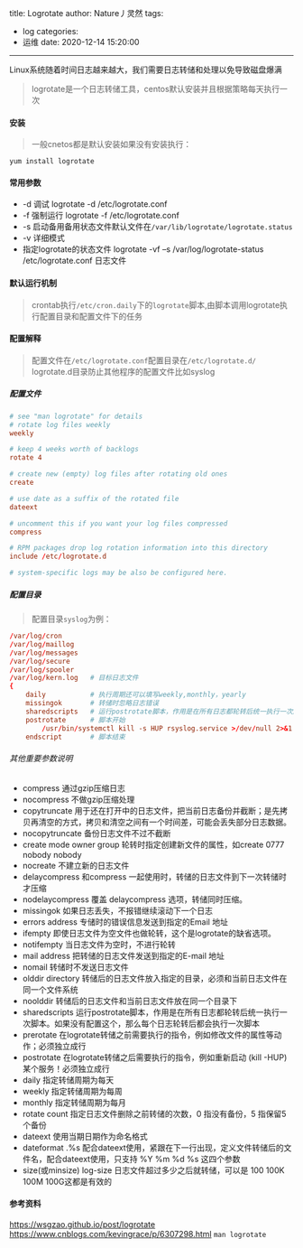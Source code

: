 title: Logrotate
author: Nature丿灵然
tags:
  - log
categories:
  - 运维
date: 2020-12-14 15:20:00
---
Linux系统随着时间日志越来越大，我们需要日志转储和处理以免导致磁盘爆满

<!--more-->

> logrotate是一个日志转储工具，centos默认安装并且根据策略每天执行一次

#### 安装

> 一般cnetos都是默认安装如果没有安装执行：

```shell
yum install logrotate
```

#### 常用参数

- -d 调试 logrotate -d /etc/logrotate.conf
- -f 强制运行 logrotate -f /etc/logrotate.conf
- -s 启动备用备用状态文件默认文件在`/var/lib/logrotate/logrotate.status`
- -v 详细模式
- 指定logrotate的状态文件 logrotate -vf –s /var/log/logrotate-status /etc/logrotate.conf 日志文件

#### 默认运行机制

> crontab执行`/etc/cron.daily`下的`logrotate`脚本,由脚本调用logrotate执行配置目录和配置文件下的任务

#### 配置解释

> 配置文件在`/etc/logrotate.conf`配置目录在`/etc/logrotate.d/`
> logrotate.d目录防止其他程序的配置文件比如syslog

##### 配置文件

```conf
# see "man logrotate" for details                                      # 详细情况执行`man logrotate
# rotate log files weekly                                              # 日志文件每周转储一次（全局配置）
weekly

# keep 4 weeks worth of backlogs                                       # 保存4个转储周期
rotate 4

# create new (empty) log files after rotating old ones                 # 转储模式为create
create

# use date as a suffix of the rotated file                             # 转储的文件以日期最为后缀
dateext

# uncomment this if you want your log files compressed                 # 是否压缩
compress

# RPM packages drop log rotation information into this directory       # 导入配置目录
include /etc/logrotate.d

# system-specific logs may be also be configured here.

```

##### 配置目录

> 配置目录`syslog`为例：

```conf
/var/log/cron
/var/log/maillog
/var/log/messages
/var/log/secure
/var/log/spooler
/var/log/kern.log   # 目标日志文件
{
    daily           # 执行周期还可以填写weekly,monthly，yearly
    missingok       # 转储时忽略日志错误
    sharedscripts   # 运行postrotate脚本，作用是在所有日志都轮转后统一执行一次脚本。如果没有配置这个，那么每个日志轮转后都会执行一次脚本
    postrotate      # 脚本开始
        /usr/bin/systemctl kill -s HUP rsyslog.service >/dev/null 2>&1 || true
    endscript       # 脚本结束
```

###### 其他重要参数说明

- compress                   通过gzip压缩日志
- nocompress                 不做gzip压缩处理
- copytruncate               用于还在打开中的日志文件，把当前日志备份并截断；是先拷贝再清空的方式，拷贝和清空之间有一个时间差，可能会丢失部分日志数据。
- nocopytruncate             备份日志文件不过不截断
- create mode owner group    轮转时指定创建新文件的属性，如create 0777 nobody nobody
- nocreate                   不建立新的日志文件
- delaycompress              和compress 一起使用时，转储的日志文件到下一次转储时才压缩
- nodelaycompress            覆盖 delaycompress 选项，转储同时压缩。
- missingok                  如果日志丢失，不报错继续滚动下一个日志
- errors address             专储时的错误信息发送到指定的Email 地址
- ifempty                    即使日志文件为空文件也做轮转，这个是logrotate的缺省选项。
- notifempty                 当日志文件为空时，不进行轮转
- mail address               把转储的日志文件发送到指定的E-mail 地址
- nomail                     转储时不发送日志文件
- olddir directory           转储后的日志文件放入指定的目录，必须和当前日志文件在同一个文件系统
- noolddir                   转储后的日志文件和当前日志文件放在同一个目录下
- sharedscripts              运行postrotate脚本，作用是在所有日志都轮转后统一执行一次脚本。如果没有配置这个，那么每个日志轮转后都会执行一次脚本
- prerotate                  在logrotate转储之前需要执行的指令，例如修改文件的属性等动作；必须独立成行
- postrotate                 在logrotate转储之后需要执行的指令，例如重新启动 (kill -HUP) 某个服务！必须独立成行
- daily                      指定转储周期为每天
- weekly                     指定转储周期为每周
- monthly                    指定转储周期为每月
- rotate count               指定日志文件删除之前转储的次数，0 指没有备份，5 指保留5 个备份
- dateext                    使用当期日期作为命名格式
- dateformat .%s             配合dateext使用，紧跟在下一行出现，定义文件转储后的文件名，配合dateext使用，只支持 %Y %m %d %s 这四个参数
- size(或minsize) log-size   日志文件超过多少之后就转储，可以是 100 100K  100M 100G这都是有效的

#### 参考资料

<https://wsgzao.github.io/post/logrotate>
<https://www.cnblogs.com/kevingrace/p/6307298.html>
`man logrotate`
